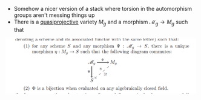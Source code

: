 - Somehow a nicer version of a stack where torsion in the automorphism groups aren't messing things up 
- There is a [quasiprojective](quasiprojective) variety $M_g$ and a morphism $\mathcal{M}_g \to M_g$ such that

![](attachments/Pasted%20image%2020210511152735.png)